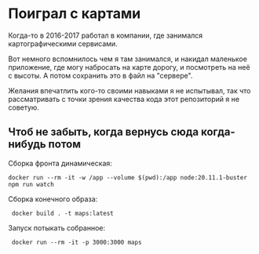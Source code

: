 # Поиграл с картами
Когда-то в 2016-2017 работал в компании, где занимался картографическими сервисами.

Вот немного вспомнилось чем я там занимался, и накидал маленькое приложение, где могу набросать на карте дорогу, и посмотреть на неё с высоты. А потом сохранить это в файл на "сервере".

Желания впечатлить кого-то своими навыками я не испытывал, так что рассматривать с точки зрения качества кода этот репозиторий я не советую.

## Чтоб не забыть, когда вернусь сюда когда-нибудь потом

Сборка фронта динамическая:

    docker run --rm -it -w /app --volume $(pwd):/app node:20.11.1-buster npm run watch

Сборка конечного образа:

     docker build . -t maps:latest

Запуск потыкать собранное:

     docker run --rm -it -p 3000:3000 maps
